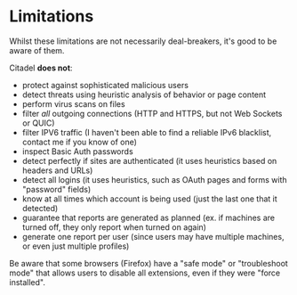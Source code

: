 # Limitations
Whilst these limitations are not necessarily deal-breakers, it's good to be aware of them.

Citadel **does not**:
* protect against sophisticated malicious users
* detect threats using heuristic analysis of behavior or page content
* perform virus scans on files
* filter *all* outgoing connections (HTTP and HTTPS, but not Web Sockets or QUIC)
* filter IPV6 traffic (I haven't been able to find a reliable IPv6 blacklist, contact me if you know of one)
* inspect Basic Auth passwords
* detect perfectly if sites are authenticated (it uses heuristics based on headers and URLs)
* detect all logins (it uses heuristics, such as OAuth pages and forms with "password" fields)
* know at all times which account is being used (just the last one that it detected)
* guarantee that reports are generated as planned (ex. if machines are turned off, they only report when turned on again)
* generate one report per user (since users may have multiple machines, or even just multiple profiles)

Be aware that some browsers (Firefox) have a "safe mode" or "troubleshoot mode" that allows users to disable all extensions, even if they were "force installed".